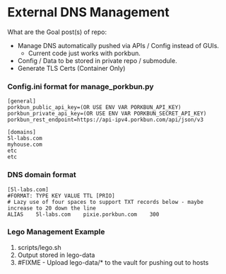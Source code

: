 # External DNS Management

What are the Goal post(s) of repo:

* Manage DNS automatically pushed via APIs / Config instead of GUIs.
  * Current code just works with porkbun.
* Config / Data to be stored in private repo / submodule.
* Generate TLS Certs (Container Only)

### Config.ini format for manage_porkbun.py

```
[general]
porkbun_public_api_key=(OR USE ENV VAR PORKBUN_API_KEY)
porkbun_private_api_key=(OR USE ENV VAR PORKBUN_SECRET_API_KEY)
porkbun_rest_endpoint=https://api-ipv4.porkbun.com/api/json/v3

[domains]
5l-labs.com
myhouse.com
etc 
etc

```

### DNS domain format

```
[5l-labs.com]
#FORMAT: TYPE KEY VALUE TTL [PRIO]
# Lazy use of four spaces to support TXT records below - maybe increase to 20 down the line
ALIAS    5l-labs.com    pixie.porkbun.com    300

```

### Lego Management Example

 1. scripts/lego.sh
 1. Output stored in lego-data
 1. #FIXME - Upload lego-data/* to the vault for pushing out to hosts
